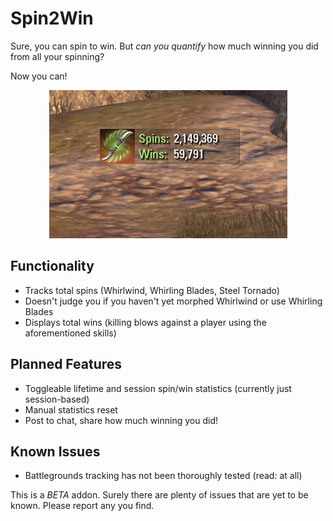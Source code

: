 # Spin2Win

Sure, you can spin to win. But _can you quantify_ how much winning you did from all your spinning?

Now you can!

<p align="center">
    <img src="https://github.com/inimicus/Spin2Win/blob/master/art/Spin2Win.png?raw=true"><br>
</p>

## Functionality
- Tracks total spins (Whirlwind, Whirling Blades, Steel Tornado)
- Doesn't judge you if you haven't yet morphed Whirlwind or use Whirling Blades
- Displays total wins (killing blows against a player using the aforementioned skills)

## Planned Features
- Toggleable lifetime and session spin/win statistics (currently just session-based)
- Manual statistics reset
- Post to chat, share how much winning you did!

## Known Issues
- Battlegrounds tracking has not been thoroughly tested (read: at all)

This is a *BETA* addon. Surely there are plenty of issues that are yet to be known. Please report any you find.

